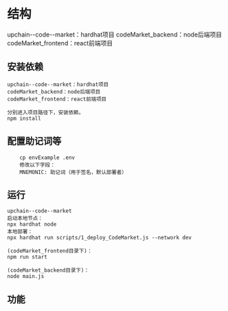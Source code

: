 #  结构
upchain--code--market：hardhat项目
codeMarket_backend：node后端项目
codeMarket_frontend：react前端项目

## 安装依赖
```
upchain--code--market：hardhat项目
codeMarket_backend：node后端项目
codeMarket_frontend：react前端项目

分别进入项目路径下，安装依赖。
npm install
```

## 配置助记词等
```
    cp envExample .env
    修改以下字段：
    MNEMONIC: 助记词（用于签名，默认部署者）
```

## 运行
```
upchain--code--market
启动本地节点：
npx hardhat node 
本地部署：
npx hardhat run scripts/1_deploy_CodeMarket.js --network dev

(codeMarket_frontend目录下)：
npm run start

(codeMarket_backend目录下)：
node main.js
```

## 功能